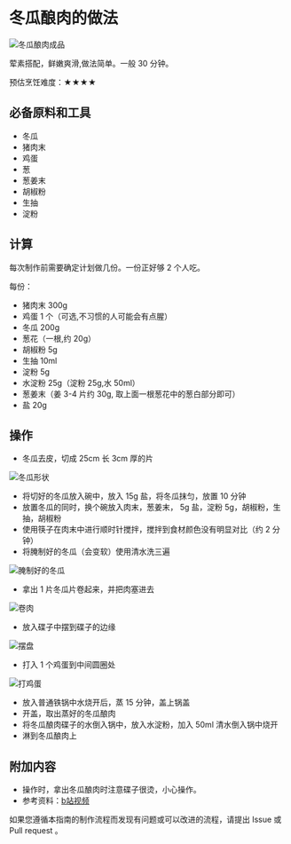 # 冬瓜酿肉的做法

![冬瓜酿肉成品](冬瓜酿肉成品.jpg)

荤素搭配，鲜嫩爽滑,做法简单。一般 30 分钟。

预估烹饪难度：★★★★

## 必备原料和工具

- 冬瓜
- 猪肉末
- 鸡蛋
- 葱
- 葱姜末
- 胡椒粉
- 生抽
- 淀粉

## 计算

每次制作前需要确定计划做几份。一份正好够 2 个人吃。

每份：

- 猪肉末 300g
- 鸡蛋 1 个（可选,不习惯的人可能会有点腥）
- 冬瓜 200g
- 葱花（一根,约 20g）
- 胡椒粉 5g
- 生抽 10ml
- 淀粉 5g
- 水淀粉 25g（淀粉 25g,水 50ml）
- 葱姜末（姜 3-4 片约 30g, 取上面一根葱花中的葱白部分即可）
- 盐 20g

## 操作

- 冬瓜去皮，切成 25cm 长 3cm 厚的片

![冬瓜形状](冬瓜形状.jpg)

- 将切好的冬瓜放入碗中，放入 15g 盐，将冬瓜抹匀，放置 10 分钟
- 放置冬瓜的同时，换个碗放入肉末，葱姜末， 5g 盐，淀粉 5g，胡椒粉，生抽，胡椒粉
- 使用筷子在肉末中进行顺时针搅拌，搅拌到食材颜色没有明显对比（约 2 分钟）
- 将腌制好的冬瓜（会变软）使用清水洗三遍

![腌制好的冬瓜](腌制好的冬瓜.jpg)

- 拿出 1 片冬瓜片卷起来，并把肉塞进去

![卷肉](卷肉.jpg)

- 放入碟子中摆到碟子的边缘

![摆盘](CookBook/dishes/meat_dish/冬瓜酿肉/摆盘.jpg)

- 打入 1 个鸡蛋到中间圆圈处

![打鸡蛋](打鸡蛋.jpg)

- 放入普通铁锅中水烧开后，蒸 15 分钟，盖上锅盖
- 开盖，取出蒸好的冬瓜酿肉
- 将冬瓜酿肉碟子的水倒入锅中，放入水淀粉，加入 50ml 清水倒入锅中烧开
- 淋到冬瓜酿肉上

## 附加内容

- 操作时，拿出冬瓜酿肉时注意碟子很烫，小心操作。
- 参考资料：[b站视频](https://www.bilibili.com/video/BV1oF411F7wD?spm_id_from=333.337.search-card.all.click&vd_source=9f568660d497311d3f945e5dce319705)

如果您遵循本指南的制作流程而发现有问题或可以改进的流程，请提出 Issue 或 Pull request 。
